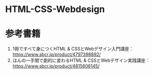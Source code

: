 # HTML-CSS-Webdesign

# 参考書籍
1. 1冊ですべて身につくHTML & CSSとWebデザイン入門講座：https://www.sbcr.jp/product/4797398892/
3. ほんの一手間で劇的に変わるHTML & CSSとWebデザイン実践講座：https://www.sbcr.jp/product/4815606145/
